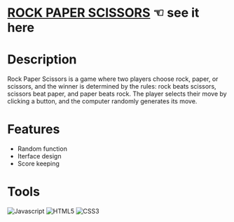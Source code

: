 # [ROCK PAPER SCISSORS](https://guavalines.github.io/Rock_Paper_Scissors/) ☜ see it here

# Description
Rock Paper Scissors is a game where two players choose rock, paper, or scissors, and the winner is determined by the rules: rock beats scissors, scissors beat paper, and paper beats rock. The player selects their move by clicking a button, and the computer randomly generates its move.

# Features
- Random function
- Iterface design
- Score keeping

# Tools
![Javascript](https://img.shields.io/badge/JavaScript-323330?style=for-the-badge&logo=javascript&logoColor=F7DF1E)
![HTML5](https://img.shields.io/badge/HTML5-E34F26?style=for-the-badge&logo=html5&logoColor=white)
![CSS3](https://img.shields.io/badge/CSS3-1572B6?style=for-the-badge&logo=css3&logoColor=white)
